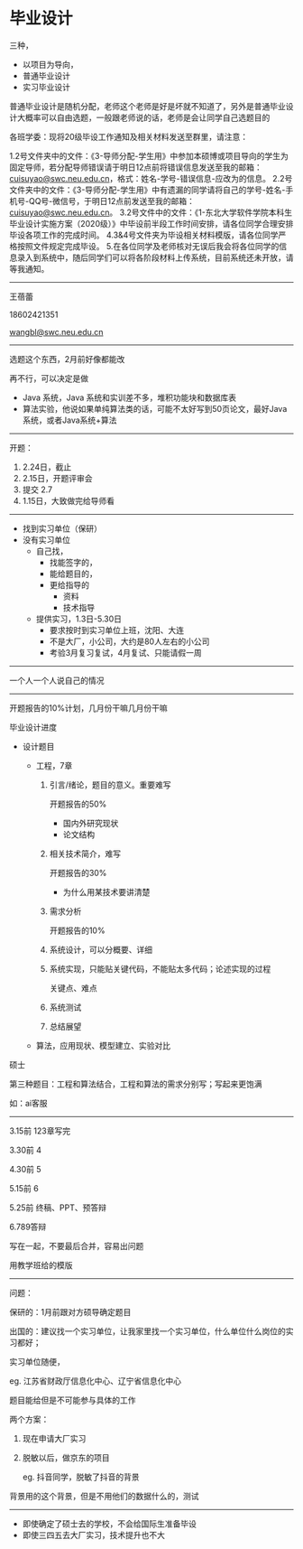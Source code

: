 # 毕业设计

三种，

- 以项目为导向，
- 普通毕业设计
- 实习毕业设计

普通毕业设计是随机分配，老师这个老师是好是坏就不知道了，另外是普通毕业设计大概率可以自由选题，一般跟老师说的话，老师是会让同学自己选题目的

各班学委：现将20级毕设工作通知及相关材料发送至群里，请注意：

1.2号文件夹中的文件：《3-导师分配-学生用》中参加本硕博或项目导向的学生为固定导师，若分配导师错误请于明日12点前将错误信息发送至我的邮箱：cuisuyao@swc.neu.edu.cn，格式：姓名-学号-错误信息-应改为的信息。
2.2号文件夹中的文件：《3-导师分配-学生用》中有遗漏的同学请将自己的学号-姓名-手机号-QQ号-微信号，于明日12点前发送至我的邮箱：cuisuyao@swc.neu.edu.cn。
3.2号文件中的文件：《1-东北大学软件学院本科生毕业设计实施方案（2020级）》中毕设前半段工作时间安排，请各位同学合理安排毕设各项工作的完成时间。
4.3&4号文件夹为毕设相关材料模版，请各位同学严格按照文件规定完成毕设。
5.在各位同学及老师核对无误后我会将各位同学的信息录入到系统中，随后同学们可以将各阶段材料上传系统，目前系统还未开放，请等我通知。

---

王蓓蕾

18602421351

wangbl@swc.neu.edu.cn

---

选题这个东西，2月前好像都能改

再不行，可以决定是做

- Java 系统，Java 系统和实训差不多，堆积功能块和数据库表
- 算法实验，他说如果单纯算法类的话，可能不太好写到50页论文，最好Java系统，或者Java系统+算法

----

开题：

1. 2.24日，截止
2. 2.15日，开题评审会
3. 提交 2.7
4. 1.15日，大致做完给导师看

---

- 找到实习单位（保研）
- 没有实习单位
  - 自己找，
    - 找能签字的，
    - 能给题目的，
    - 更给指导的
      - 资料
      - 技术指导
  - 提供实习，1.3日-5.30日
    - 要求按时到实习单位上班，沈阳、大连
    - 不是大厂，小公司，大约是80人左右的小公司
    - 考验3月复习复试，4月复试、只能请假一周

---

一个人一个人说自己的情况

---

开题报告的10%计划，几月份干嘛几月份干嘛

毕业设计进度

- 设计题目

  - 工程，7章

    1. 引言/绪论，题目的意义。重要难写

       开题报告的50%

       - 国内外研究现状
       - 论文结构

    2. 相关技术简介，难写

       开题报告的30%

       - 为什么用某技术要讲清楚

    3. 需求分析

       开题报告的10%

    4. 系统设计，可以分概要、详细

    5. 系统实现，只能贴关键代码，不能贴太多代码；论述实现的过程

       关键点、难点

    6. 系统测试

    7. 总结展望

  - 算法，应用现状、模型建立、实验对比

硕士

第三种题目：工程和算法结合，工程和算法的需求分别写；写起来更饱满

如：ai客服

---

3.15前 123章写完

3.30前 4

4.30前 5

5.15前 6

5.25前 终稿、PPT、预答辩

6.789答辩

写在一起，不要最后合并，容易出问题

用教学班给的模版

---

问题：

保研的：1月前跟对方硕导确定题目

出国的：建议找一个实习单位，让我家里找一个实习单位，什么单位什么岗位的实习都好；

实习单位随便，

eg. 江苏省财政厅信息化中心、辽宁省信息化中心

题目能给但是不可能参与具体的工作

两个方案：

1. 现在申请大厂实习

2. 脱敏以后，做京东的项目

   eg. 抖音同学，脱敏了抖音的背景

背景用的这个背景，但是不用他们的数据什么的，测试

---

- 即使确定了硕士去的学校，不会给国际生准备毕设
- 即使三四五去大厂实习，技术提升也不大

